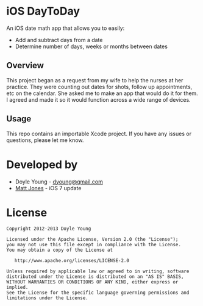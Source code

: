 iOS DayToDay
============

An iOS date math app that allows you to easily:
* Add and subtract days from a date
* Determine number of days, weeks or months between dates

Overview
--------

This project began as a request from my wife to help the nurses at her practice.
They were counting out dates for shots, follow up appointments, etc on the
calendar. She asked me to make an app that would do it for them. I agreed and
made it so it would function across a wide range of devices.

Usage
-----

This repo contains an importable Xcode project.  If you have any issues or
questions, please let me know.

Developed by
============
* Doyle Young - dyoung@gmail.com
* [Matt Jones](https://github.com/mrketchup) - iOS 7 update 

License
=======

    Copyright 2012-2013 Doyle Young

    Licensed under the Apache License, Version 2.0 (the "License");
    you may not use this file except in compliance with the License.
    You may obtain a copy of the License at

       http://www.apache.org/licenses/LICENSE-2.0

    Unless required by applicable law or agreed to in writing, software
    distributed under the License is distributed on an "AS IS" BASIS,
    WITHOUT WARRANTIES OR CONDITIONS OF ANY KIND, either express or implied.
    See the License for the specific language governing permissions and
    limitations under the License.
